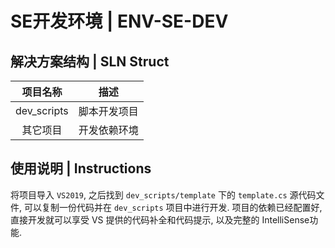 # SE开发环境 | ENV-SE-DEV

## 解决方案结构 | SLN Struct

|  项目名称   |     描述     |
| :---------: | :----------: |
| dev_scripts | 脚本开发项目 |
|  其它项目   | 开发依赖环境 |

## 使用说明 | Instructions

将项目导入 `VS2019`, 之后找到 `dev_scripts/template` 下的 `template.cs` 源代码文件, 可以复制一份代码并在 `dev_scripts` 项目中进行开发. 项目的依赖已经配置好, 直接开发就可以享受 VS 提供的代码补全和代码提示, 以及完整的 IntelliSense功能.



